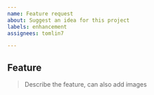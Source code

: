 ```yaml
---
name: Feature request
about: Suggest an idea for this project
labels: enhancement
assignees: tomlin7

---
```


## Feature
> Describe the feature, can also add images
